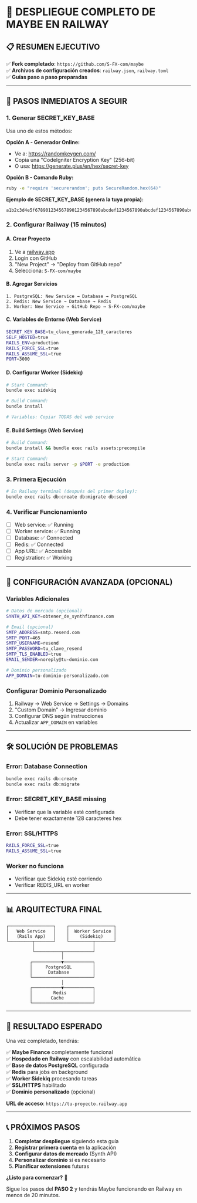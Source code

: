 # 🚀 **DESPLIEGUE COMPLETO DE MAYBE EN RAILWAY**

## 📋 **RESUMEN EJECUTIVO**

✅ **Fork completado**: `https://github.com/S-FX-com/maybe`  
✅ **Archivos de configuración creados**: `railway.json`, `railway.toml`  
✅ **Guías paso a paso preparadas**

---

## 🎯 **PASOS INMEDIATOS A SEGUIR**

### **1. Generar SECRET_KEY_BASE**
Usa uno de estos métodos:

**Opción A - Generador Online:**
- Ve a: https://randomkeygen.com/
- Copia una "CodeIgniter Encryption Key" (256-bit)
- O usa: https://generate.plus/en/hex/secret-key

**Opción B - Comando Ruby:**
```bash
ruby -e "require 'securerandom'; puts SecureRandom.hex(64)"
```

**Ejemplo de SECRET_KEY_BASE (genera la tuya propia):**
```
a1b2c3d4e5f6789012345678901234567890abcdef1234567890abcdef1234567890abcdef1234567890abcdef1234567890abcdef1234567890abcdef12
```

### **2. Configurar Railway (15 minutos)**

#### **A. Crear Proyecto**
1. Ve a [railway.app](https://railway.app)
2. Login con GitHub
3. "New Project" → "Deploy from GitHub repo"
4. Selecciona: `S-FX-com/maybe`

#### **B. Agregar Servicios**
```
1. PostgreSQL: New Service → Database → PostgreSQL
2. Redis: New Service → Database → Redis  
3. Worker: New Service → GitHub Repo → S-FX-com/maybe
```

#### **C. Variables de Entorno (Web Service)**
```bash
SECRET_KEY_BASE=tu_clave_generada_128_caracteres
SELF_HOSTED=true
RAILS_ENV=production
RAILS_FORCE_SSL=true
RAILS_ASSUME_SSL=true
PORT=3000
```

#### **D. Configurar Worker (Sidekiq)**
```bash
# Start Command:
bundle exec sidekiq

# Build Command:  
bundle install

# Variables: Copiar TODAS del web service
```

#### **E. Build Settings (Web Service)**
```bash
# Build Command:
bundle install && bundle exec rails assets:precompile

# Start Command:
bundle exec rails server -p $PORT -e production
```

### **3. Primera Ejecución**
```bash
# En Railway terminal (después del primer deploy):
bundle exec rails db:create db:migrate db:seed
```

### **4. Verificar Funcionamiento**
- [ ] Web service: ✅ Running
- [ ] Worker service: ✅ Running  
- [ ] Database: ✅ Connected
- [ ] Redis: ✅ Connected
- [ ] App URL: ✅ Accessible
- [ ] Registration: ✅ Working

---

## 🔧 **CONFIGURACIÓN AVANZADA (OPCIONAL)**

### **Variables Adicionales**
```bash
# Datos de mercado (opcional)
SYNTH_API_KEY=obtener_de_synthfinance.com

# Email (opcional)
SMTP_ADDRESS=smtp.resend.com
SMTP_PORT=465
SMTP_USERNAME=resend
SMTP_PASSWORD=tu_clave_resend
SMTP_TLS_ENABLED=true
EMAIL_SENDER=noreply@tu-dominio.com

# Dominio personalizado
APP_DOMAIN=tu-dominio-personalizado.com
```

### **Configurar Dominio Personalizado**
1. Railway → Web Service → Settings → Domains
2. "Custom Domain" → Ingresar dominio
3. Configurar DNS según instrucciones
4. Actualizar `APP_DOMAIN` en variables

---

## 🛠️ **SOLUCIÓN DE PROBLEMAS**

### **Error: Database Connection**
```bash
bundle exec rails db:create
bundle exec rails db:migrate
```

### **Error: SECRET_KEY_BASE missing**
- Verificar que la variable esté configurada
- Debe tener exactamente 128 caracteres hex

### **Error: SSL/HTTPS**
```bash
RAILS_FORCE_SSL=true
RAILS_ASSUME_SSL=true
```

### **Worker no funciona**
- Verificar que Sidekiq esté corriendo
- Verificar REDIS_URL en worker

---

## 📊 **ARQUITECTURA FINAL**

```
┌─────────────────┐    ┌─────────────────┐
│   Web Service   │    │  Worker Service │
│   (Rails App)   │    │    (Sidekiq)    │
└─────────┬───────┘    └─────────┬───────┘
          │                      │
          └──────────┬───────────┘
                     │
         ┌───────────▼───────────┐
         │     PostgreSQL        │
         │      Database         │
         └───────────────────────┘
                     │
         ┌───────────▼───────────┐
         │        Redis          │
         │       Cache           │
         └───────────────────────┘
```

---

## 🎉 **RESULTADO ESPERADO**

Una vez completado, tendrás:

✅ **Maybe Finance** completamente funcional  
✅ **Hospedado en Railway** con escalabilidad automática  
✅ **Base de datos PostgreSQL** configurada  
✅ **Redis** para jobs en background  
✅ **Worker Sidekiq** procesando tareas  
✅ **SSL/HTTPS** habilitado  
✅ **Dominio personalizado** (opcional)

**URL de acceso**: `https://tu-proyecto.railway.app`

---

## 📞 **PRÓXIMOS PASOS**

1. **Completar despliegue** siguiendo esta guía
2. **Registrar primera cuenta** en la aplicación
3. **Configurar datos de mercado** (Synth API)
4. **Personalizar dominio** si es necesario
5. **Planificar extensiones** futuras

**¿Listo para comenzar?** 🚀

Sigue los pasos del **PASO 2** y tendrás Maybe funcionando en Railway en menos de 20 minutos. 